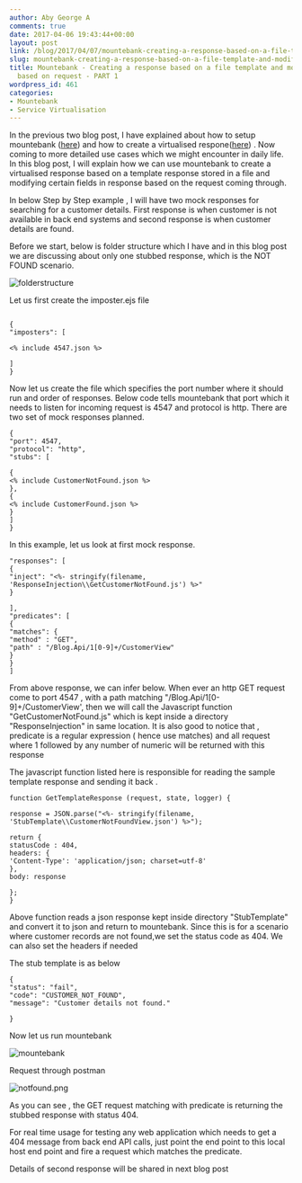 ```yaml
---
author: Aby George A
comments: true
date: 2017-04-06 19:43:44+00:00
layout: post
link: /blog/2017/04/07/mountebank-creating-a-response-based-on-a-file-template-and-modifying-it-based-on-request-part-1/
slug: mountebank-creating-a-response-based-on-a-file-template-and-modifying-it-based-on-request-part-1
title: Mountebank - Creating a response based on a file template and modifying it
  based on request - PART 1
wordpress_id: 461
categories:
- Mountebank
- Service Virtualisation
---
```


In the previous two blog post, I have explained about how to setup mountebank ([here]({{site.root}}blog/2017/02/13/service-virtualisation-using-mountebank/)) and how to create a virtualised respone([here]({{site.root}}blog/2017/03/03/mountebank-your-first-service-virtualisation/)) . Now coming to more detailed use cases which we might encounter in daily life. In this blog post, I will explain how we can use mountebank to create a virtualised response based on a template response stored in a file and modifying certain fields in response based on the request coming through.

In below Step by Step example , I will have two mock responses for searching for a customer details. First response is when customer is not available in back end systems and second response is when customer details are found.

Before we start, below is folder structure which I have and in this blog post we are discussing about only one stubbed response, which is the NOT FOUND scenario.

![folderstructure]({{images_dir}}/2017/04/folderstructure.png)

Let us first create the imposter.ejs file

``` plain Imposter.ejs

{
"imposters": [

<% include 4547.json %>

]
}

```



Now let us create the file which specifies the port number where it should run and order of responses. Below code tells mountebank that port which it needs to listen for incoming request is 4547 and protocol is http. There are two set of mock responses planned.



``` plain 4545
{
"port": 4547,
"protocol": "http",
"stubs": [

{
<% include CustomerNotFound.json %>
},
{
<% include CustomerFound.json %>
}
]
} 

```



In this example, let us look at first mock response.

``` plain CustomerNotFOund.json
"responses": [
{
"inject": "<%- stringify(filename, 'ResponseInjection\\GetCustomerNotFound.js') %>"
}

],
"predicates": [
{
"matches": {
"method" : "GET",
"path" : "/Blog.Api/1[0-9]+/CustomerView"
}
}
]
```

From above response, we can infer below. When ever an http GET request come to port 4547 , with a path matching "/Blog.Api/1[0-9]+/CustomerView', then we will call the Javascript function "GetCustomerNotFound.js" which is kept inside a directory "ResponseInjection" in same location. It is also good to notice that , predicate is a regular expression ( hence use matches) and all request where 1 followed by any number of numeric will be returned with this response

The javascript function listed here is responsible for reading the sample template response and sending it back .

``` plain GetCustomerNotFound.js
function GetTemplateResponse (request, state, logger) {

response = JSON.parse("<%- stringify(filename, 'StubTemplate\\CustomerNotFoundView.json') %>");

return {
statusCode : 404,
headers: {
'Content-Type': 'application/json; charset=utf-8'
},
body: response

};
}
```





Above function reads a json response kept inside directory "StubTemplate" and convert it to json and return to mountebank. Since this is for a scenario where customer records are not found,we set the status code as 404. We can also set the headers if needed







The stub template is as below






``` plain CustomerNotFoundView.json
{
"status": "fail",
"code": "CUSTOMER_NOT_FOUND",
"message": "Customer details not found."

}

```









Now let us run mountebank







![mountebank]({{images_dir}}/2017/04/mountebank.png)







Request through postman




![notfound.png]({{images_dir}}/2017/04/notfound.png)







As you can see , the GET request matching with predicate is returning the stubbed response with status 404.




For real time usage for testing any web application which needs to get a 404 message from back end API calls, just point the end point to this local host end point and fire a request which matches the predicate.







Details of second response will be shared in next blog post
